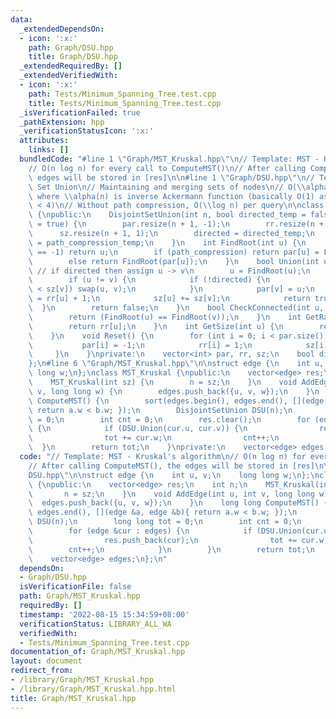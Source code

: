 ```yaml
---
data:
  _extendedDependsOn:
  - icon: ':x:'
    path: Graph/DSU.hpp
    title: Graph/DSU.hpp
  _extendedRequiredBy: []
  _extendedVerifiedWith:
  - icon: ':x:'
    path: Tests/Minimum_Spanning_Tree.test.cpp
    title: Tests/Minimum_Spanning_Tree.test.cpp
  _isVerificationFailed: true
  _pathExtension: hpp
  _verificationStatusIcon: ':x:'
  attributes:
    links: []
  bundledCode: "#line 1 \"Graph/MST_Kruskal.hpp\"\n// Template: MST - Kruskal's algorithm\n\
    // O(n log n) for every call to ComputeMST()\n// After calling ComputeMST(), the\
    \ edges will be stored in [res]\n\n#line 1 \"Graph/DSU.hpp\"\n// Template: Disjoint\
    \ Set Union\n// Maintaining and merging sets of nodes\n// O(\\alpha(n)) per query,\
    \ where \\alpha(n) is inverse Ackermann function (basically O(1) as \\alpha(10^600)\
    \ < 4)\n// Without path compression, O(\\log n) per query\n\nclass DisjointSetUnion\
    \ {\npublic:\n    DisjointSetUnion(int n, bool directed_temp = false, bool path_compression_temp\
    \ = true) {\n        par.resize(n + 1, -1);\n        rr.resize(n + 1, 1);\n  \
    \      sz.resize(n + 1, 1);\n        directed = directed_temp;\n        path_compression\
    \ = path_compression_temp;\n    }\n    int FindRoot(int u) {\n        if (par[u]\
    \ == -1) return u;\n        if (path_compression) return par[u] = FindRoot(par[u]);\n\
    \        else return FindRoot(par[u]);\n    }\n    bool Union(int u, int v) {\
    \ // if directed then assign u -> v\n        u = FindRoot(u);\n        v = FindRoot(v);\n\
    \        if (u != v) {\n            if (!directed) {\n                if (sz[u]\
    \ < sz[v]) swap(u, v);\n            }\n            par[v] = u;\n            rr[v]\
    \ = rr[u] + 1;\n            sz[u] += sz[v];\n            return true;\n      \
    \  }\n        return false;\n    }\n    bool CheckConnected(int u, int v) {\n\
    \        return (FindRoot(u) == FindRoot(v));\n    }\n    int GetRank(int u) {\n\
    \        return rr[u];\n    }\n    int GetSize(int u) {\n        return sz[FindRoot(u)];\n\
    \    }\n    void Reset() {\n        for (int i = 0; i < par.size(); i++) {\n \
    \           par[i] = -1;\n            rr[i] = 1;\n            sz[i] = 1;\n   \
    \     }\n    }\nprivate:\n    vector<int> par, rr, sz;\n    bool directed, path_compression;\n\
    };\n#line 6 \"Graph/MST_Kruskal.hpp\"\n\nstruct edge {\n    int u, v;\n    long\
    \ long w;\n};\nclass MST_Kruskal {\npublic:\n    vector<edge> res;\n    int n;\n\
    \    MST_Kruskal(int sz) {\n        n = sz;\n    }\n    void AddEdge(int u, int\
    \ v, long long w) {\n        edges.push_back({u, v, w});\n    }\n    long long\
    \ ComputeMST() {\n        sort(edges.begin(), edges.end(), [](edge &a, edge &b){\
    \ return a.w < b.w; });\n        DisjointSetUnion DSU(n);\n        long long tot\
    \ = 0;\n        int cnt = 0;\n        res.clear();\n        for (edge &cur : edges)\
    \ {\n            if (DSU.Union(cur.u, cur.v)) {\n                res.push_back(cur);\n\
    \                tot += cur.w;\n                cnt++;\n            }\n      \
    \  }\n        return tot;\n    }\nprivate:\n    vector<edge> edges;\n};\n"
  code: "// Template: MST - Kruskal's algorithm\n// O(n log n) for every call to ComputeMST()\n\
    // After calling ComputeMST(), the edges will be stored in [res]\n\n#include \"\
    DSU.hpp\"\n\nstruct edge {\n    int u, v;\n    long long w;\n};\nclass MST_Kruskal\
    \ {\npublic:\n    vector<edge> res;\n    int n;\n    MST_Kruskal(int sz) {\n \
    \       n = sz;\n    }\n    void AddEdge(int u, int v, long long w) {\n      \
    \  edges.push_back({u, v, w});\n    }\n    long long ComputeMST() {\n        sort(edges.begin(),\
    \ edges.end(), [](edge &a, edge &b){ return a.w < b.w; });\n        DisjointSetUnion\
    \ DSU(n);\n        long long tot = 0;\n        int cnt = 0;\n        res.clear();\n\
    \        for (edge &cur : edges) {\n            if (DSU.Union(cur.u, cur.v)) {\n\
    \                res.push_back(cur);\n                tot += cur.w;\n        \
    \        cnt++;\n            }\n        }\n        return tot;\n    }\nprivate:\n\
    \    vector<edge> edges;\n};\n"
  dependsOn:
  - Graph/DSU.hpp
  isVerificationFile: false
  path: Graph/MST_Kruskal.hpp
  requiredBy: []
  timestamp: '2022-08-15 15:34:59+08:00'
  verificationStatus: LIBRARY_ALL_WA
  verifiedWith:
  - Tests/Minimum_Spanning_Tree.test.cpp
documentation_of: Graph/MST_Kruskal.hpp
layout: document
redirect_from:
- /library/Graph/MST_Kruskal.hpp
- /library/Graph/MST_Kruskal.hpp.html
title: Graph/MST_Kruskal.hpp
---
```

